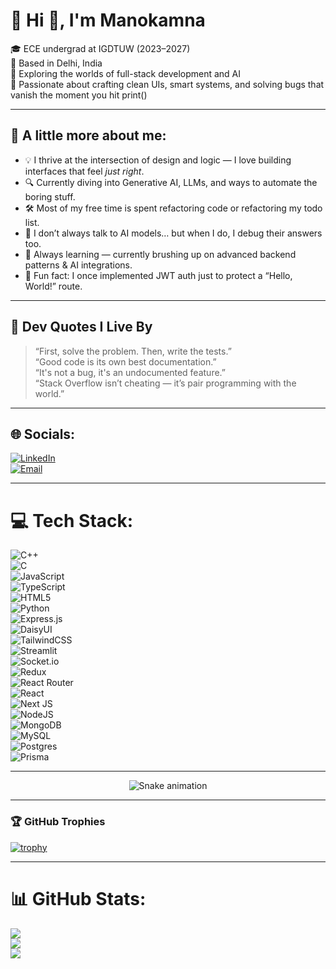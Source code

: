 # 💫 Hi 👋, I'm Manokamna

🎓 ECE undergrad at IGDTUW (2023–2027)  
📍 Based in Delhi, India  
🚀 Exploring the worlds of full-stack development and AI  
🧠 Passionate about crafting clean UIs, smart systems, and solving bugs that vanish the moment you hit print()

---

## 🧩 A little more about me:

- 💡 I thrive at the intersection of design and logic — I love building interfaces that feel *just right*.
- 🔍 Currently diving into Generative AI, LLMs, and ways to automate the boring stuff.
- 🛠️ Most of my free time is spent refactoring code or refactoring my todo list.
- 💬 I don’t always talk to AI models… but when I do, I debug their answers too.
- 📌 Always learning — currently brushing up on advanced backend patterns & AI integrations.
- 🔐 Fun fact: I once implemented JWT auth just to protect a “Hello, World!” route.

---

## 💬 Dev Quotes I Live By

> “First, solve the problem. Then, write the tests.”  
> “Good code is its own best documentation.”  
> “It's not a bug, it's an undocumented feature.”  
> “Stack Overflow isn’t cheating — it’s pair programming with the world.”

---

## 🌐 Socials:
[![LinkedIn](https://img.shields.io/badge/LinkedIn-%230077B5.svg?logo=linkedin&logoColor=white)](https://linkedin.com/in/manokamna-chugh-80a53a362)  
[![Email](https://img.shields.io/badge/Email-D14836?logo=gmail&logoColor=white)](mailto:aroramoney473@gmail.com)

---

# 💻 Tech Stack:
![C++](https://img.shields.io/badge/c++-%2300599C.svg?style=for-the-badge&logo=c%2B%2B&logoColor=white)  
![C](https://img.shields.io/badge/c-%2300599C.svg?style=for-the-badge&logo=c&logoColor=white)  
![JavaScript](https://img.shields.io/badge/javascript-%23323330.svg?style=for-the-badge&logo=javascript&logoColor=%23F7DF1E)  
![TypeScript](https://img.shields.io/badge/typescript-%23007ACC.svg?style=for-the-badge&logo=typescript&logoColor=white)  
![HTML5](https://img.shields.io/badge/html5-%23E34F26.svg?style=for-the-badge&logo=html5&logoColor=white)  
![Python](https://img.shields.io/badge/python-3670A0?style=for-the-badge&logo=python&logoColor=ffdd54)  
![Express.js](https://img.shields.io/badge/express.js-%23404d59.svg?style=for-the-badge&logo=express&logoColor=%2361DAFB)  
![DaisyUI](https://img.shields.io/badge/daisyui-5A0EF8?style=for-the-badge&logo=daisyui&logoColor=white)  
![TailwindCSS](https://img.shields.io/badge/tailwindcss-%2338B2AC.svg?style=for-the-badge&logo=tailwind-css&logoColor=white)  
![Streamlit](https://img.shields.io/badge/Streamlit-%23FE4B4B.svg?style=for-the-badge&logo=streamlit&logoColor=white)  
![Socket.io](https://img.shields.io/badge/Socket.io-black?style=for-the-badge&logo=socket.io&badgeColor=010101)  
![Redux](https://img.shields.io/badge/redux-%23593d88.svg?style=for-the-badge&logo=redux&logoColor=white)  
![React Router](https://img.shields.io/badge/React_Router-CA4245?style=for-the-badge&logo=react-router&logoColor=white)  
![React](https://img.shields.io/badge/react-%2320232a.svg?style=for-the-badge&logo=react&logoColor=%2361DAFB)  
![Next JS](https://img.shields.io/badge/Next-black?style=for-the-badge&logo=next.js&logoColor=white)  
![NodeJS](https://img.shields.io/badge/node.js-6DA55F?style=for-the-badge&logo=node.js&logoColor=white)  
![MongoDB](https://img.shields.io/badge/MongoDB-%234ea94b.svg?style=for-the-badge&logo=mongodb&logoColor=white)  
![MySQL](https://img.shields.io/badge/mysql-4479A1.svg?style=for-the-badge&logo=mysql&logoColor=white)  
![Postgres](https://img.shields.io/badge/postgres-%23316192.svg?style=for-the-badge&logo=postgresql&logoColor=white)  
![Prisma](https://img.shields.io/badge/Prisma-3982CE?style=for-the-badge&logo=Prisma&logoColor=white)

---

<div align="center">
  <img src="https://profile-readme-generator.com/assets/snake.svg" alt="Snake animation" />
</div>

---

### 🏆 GitHub Trophies
[![trophy](https://github-profile-trophy.vercel.app/?username=student-manokamna&theme=darkhub&margin-w=15&no-bg=true)](https://github.com/ryo-ma/github-profile-trophy)

---

# 📊 GitHub Stats:
![](https://github-readme-stats.vercel.app/api?username=student-manokamna&theme=dark&hide_border=false&include_all_commits=false&count_private=false)<br/>
![](https://nirzak-streak-stats.vercel.app/?user=student-manokamna&theme=dark&hide_border=false)<br/>
![](https://github-readme-stats.vercel.app/api/top-langs/?username=student-manokamna&theme=dark&hide_border=false&include_all_commits=false&count_private=false&layout=compact)
